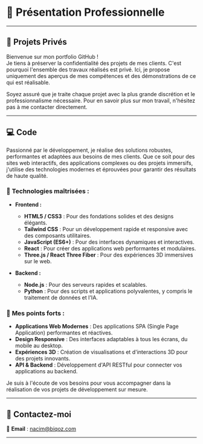 # 📌 Présentation Professionnelle

---

## 🚧 Projets Privés

Bienvenue sur mon portfolio GitHub !  
Je tiens à préserver la confidentialité des projets de mes clients. C'est pourquoi l'ensemble des travaux réalisés est privé. Ici, je propose uniquement des aperçus de mes compétences et des démonstrations de ce qui est réalisable.

Soyez assuré que je traite chaque projet avec la plus grande discrétion et le professionnalisme nécessaire. Pour en savoir plus sur mon travail, n'hésitez pas à me contacter directement.

---

## 💻 Code

Passionné par le développement, je réalise des solutions robustes, performantes et adaptées aux besoins de mes clients. Que ce soit pour des sites web interactifs, des applications complexes ou des projets immersifs, j'utilise des technologies modernes et éprouvées pour garantir des résultats de haute qualité.

### 🔧 **Technologies maîtrisées :**

- **Frontend :**
  - **HTML5 / CSS3** : Pour des fondations solides et des designs élégants.
  - **Tailwind CSS** : Pour un développement rapide et responsive avec des composants utilitaires.
  - **JavaScript (ES6+)** : Pour des interfaces dynamiques et interactives.
  - **React** : Pour créer des applications web performantes et modulaires.
  - **Three.js / React Three Fiber** : Pour des expériences 3D immersives sur le web.

- **Backend :**
  - **Node.js** : Pour des serveurs rapides et scalables.
  - **Python** : Pour des scripts et applications polyvalentes, y compris le traitement de données et l'IA.

### 🚀 **Mes points forts :**

- **Applications Web Modernes** : Des applications SPA (Single Page Application) performantes et réactives.
- **Design Responsive** : Des interfaces adaptables à tous les écrans, du mobile au desktop.
- **Expériences 3D** : Création de visualisations et d'interactions 3D pour des projets innovants.
- **API & Backend** : Développement d'API RESTful pour connecter vos applications au backend.

Je suis à l'écoute de vos besoins pour vous accompagner dans la réalisation de vos projets de développement sur mesure.

---

## 🔗 Contactez-moi

📧 **Email** : [nacim@biqoz.com](mailto:nacim@biqoz.com)

---

